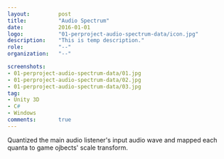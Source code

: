 ```yaml
---
layout:			post
title:			"Audio Spectrum"
date:			2016-01-01
logo:			"01-perproject-audio-spectrum-data/icon.jpg"
description:	"This is temp description."
role:			"--"
organization:	"--"

screenshots:
- 01-perproject-audio-spectrum-data/01.jpg
- 01-perproject-audio-spectrum-data/02.jpg
- 01-perproject-audio-spectrum-data/03.jpg
tag:
- Unity 3D
- C#
- Windows
comments:		true
---
```


Quantized the main audio listener's input audio wave and mapped each quanta  to game ojbects' scale transform.
